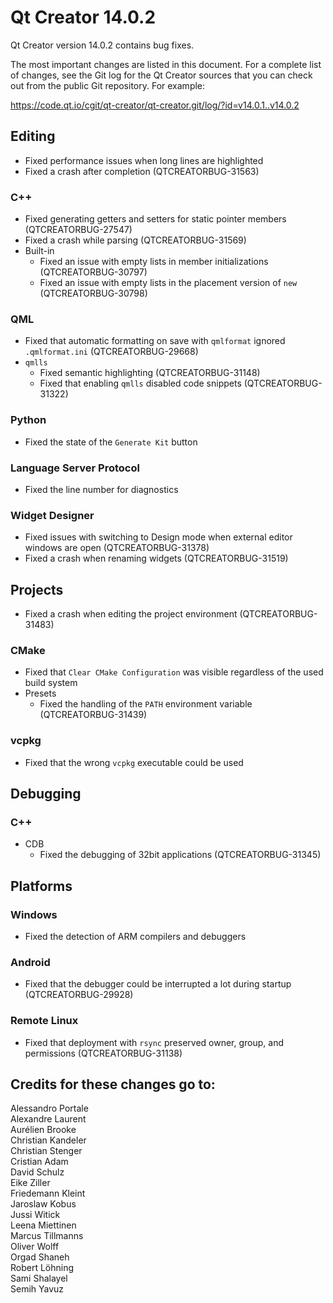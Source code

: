 Qt Creator 14.0.2
=================

Qt Creator version 14.0.2 contains bug fixes.

The most important changes are listed in this document. For a complete list of
changes, see the Git log for the Qt Creator sources that you can check out from
the public Git repository. For example:

<https://code.qt.io/cgit/qt-creator/qt-creator.git/log/?id=v14.0.1..v14.0.2>

Editing
-------

* Fixed performance issues when long lines are highlighted
* Fixed a crash after completion
  (QTCREATORBUG-31563)

### C++

* Fixed generating getters and setters for static pointer members
  (QTCREATORBUG-27547)
* Fixed a crash while parsing
  (QTCREATORBUG-31569)
* Built-in
    * Fixed an issue with empty lists in member initializations
      (QTCREATORBUG-30797)
    * Fixed an issue with empty lists in the placement version of `new`
      (QTCREATORBUG-30798)

### QML

* Fixed that automatic formatting on save with `qmlformat` ignored
  `.qmlformat.ini`
  (QTCREATORBUG-29668)
* `qmlls`
    * Fixed semantic highlighting
      (QTCREATORBUG-31148)
    * Fixed that enabling `qmlls` disabled code snippets
      (QTCREATORBUG-31322)

### Python

* Fixed the state of the `Generate Kit` button

### Language Server Protocol

* Fixed the line number for diagnostics

### Widget Designer

* Fixed issues with switching to Design mode when external editor windows are
  open
  (QTCREATORBUG-31378)
* Fixed a crash when renaming widgets
  (QTCREATORBUG-31519)

Projects
--------

* Fixed a crash when editing the project environment
  (QTCREATORBUG-31483)

### CMake

* Fixed that `Clear CMake Configuration` was visible regardless of the used
  build system
* Presets
    * Fixed the handling of the `PATH` environment variable
      (QTCREATORBUG-31439)

### vcpkg

* Fixed that the wrong `vcpkg` executable could be used

Debugging
---------

### C++

* CDB
    * Fixed the debugging of 32bit applications
      (QTCREATORBUG-31345)

Platforms
---------

### Windows

* Fixed the detection of ARM compilers and debuggers

### Android

* Fixed that the debugger could be interrupted a lot during startup
  (QTCREATORBUG-29928)

### Remote Linux

* Fixed that deployment with `rsync` preserved owner, group, and permissions
  (QTCREATORBUG-31138)

Credits for these changes go to:
--------------------------------
Alessandro Portale  
Alexandre Laurent  
Aurélien Brooke  
Christian Kandeler  
Christian Stenger  
Cristian Adam  
David Schulz  
Eike Ziller  
Friedemann Kleint  
Jaroslaw Kobus  
Jussi Witick  
Leena Miettinen  
Marcus Tillmanns  
Oliver Wolff  
Orgad Shaneh  
Robert Löhning  
Sami Shalayel  
Semih Yavuz  
